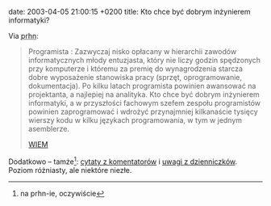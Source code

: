 date: 2003-04-05 21:00:15 +0200
title: Kto chce być dobrym inżynierem informatyki?

Via <acronym title='pl.rec.humor.najlepsze'>prhn</acronym>:

> Programista
> : Zazwyczaj nisko opłacany w hierarchii zawodów informatycznych młody entuzjasta, który nie liczy godzin spędzonych przy komputerze i któremu za premię do wynagrodzenia starcza dobre wyposażenie stanowiska pracy (sprzęt, oprogramowanie, dokumentacja). Po kilku latach programista powinien awansować na projektanta, a najlepiej na analityka. Kto chce być dobrym inżynierem informatyki, a w przyszłości fachowym szefem zespołu programistów powinien zaprogramować i wdrożyć przynajmniej kilkanaście tysięcy wierszy kodu w kilku językach programowania, w tym w jednym asemblerze.
>
> [WIEM](http://wiem.onet.pl/ 'Wielka Internetowa Encyklopedia Multimedialna')

Dodatkowo – tamże[^1]: [cytaty z komentatorów](http://niusy.onet.pl/niusy.html?t=artykul&group=pl.rec.humor.najlepsze&aid=23652707 'z pl.pregierz') i [uwagi z dzienniczków](http://niusy.onet.pl/niusy.html?t=artykul&group=pl.rec.humor.najlepsze&aid=23673000 'z pl.listserv.chomor-l'). Poziom różniasty, ale niektóre niezłe.

[^1]: na prhn-ie, oczywiście
